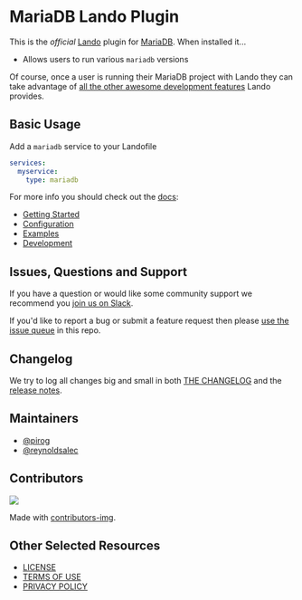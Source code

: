 # MariaDB Lando Plugin

This is the _official_ [Lando](https://lando.dev) plugin for [MariaDB](https://mariadb.net). When installed it...

* Allows users to run various `mariadb` versions

Of course, once a user is running their MariaDB project with Lando they can take advantage of [all the other awesome development features](https://docs.lando.dev) Lando provides.

## Basic Usage

Add a `mariadb` service to your Landofile

```yaml
services:
  myservice:
    type: mariadb
```

For more info you should check out the [docs](https://docs.lando.dev/mariadb):

* [Getting Started](https://docs.lando.dev/mariadb/)
* [Configuration](https://docs.lando.dev/mariadb/config.html)
* [Examples](https://github.com/lando/mariadb/tree/main/examples)
* [Development](https://docs.lando.dev/mariadb/development.html)

## Issues, Questions and Support

If you have a question or would like some community support we recommend you [join us on Slack](https://launchpass.com/devwithlando).

If you'd like to report a bug or submit a feature request then please [use the issue queue](https://github.com/lando/mariadb/issues/new/choose) in this repo.

## Changelog

We try to log all changes big and small in both [THE CHANGELOG](https://github.com/lando/mariadb/blob/main/CHANGELOG.md) and the [release notes](https://github.com/lando/mariadb/releases).


## Maintainers

* [@pirog](https://github.com/pirog)
* [@reynoldsalec](https://github.com/reynoldsalec)

## Contributors

<a href="https://github.com/lando/mariadb/graphs/contributors">
  <img src="https://contrib.rocks/image?repo=lando/mariadb" />
</a>

Made with [contributors-img](https://contrib.rocks).

## Other Selected Resources

* [LICENSE](/LICENSE)
* [TERMS OF USE](https://docs.lando.dev/terms)
* [PRIVACY POLICY](https://docs.lando.dev/privacy)

